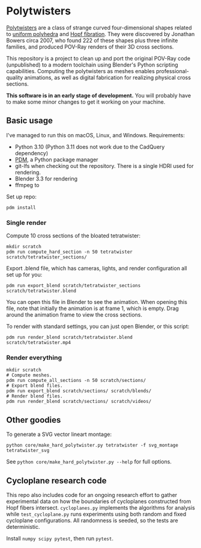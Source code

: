 # Polytwisters

[Polytwisters](https://www.polytope.net/hedrondude/twisters.htm) are a class of strange curved four-dimensional shapes related to [uniform polyhedra](https://en.wikipedia.org/wiki/Uniform_polyhedron) and [Hopf fibration](https://en.wikipedia.org/wiki/Hopf_fibration). They were discovered by Jonathan Bowers circa 2007, who found 222 of these shapes plus three infinite families, and produced POV-Ray renders of their 3D cross sections.

This repository is a project to clean up and port the original POV-Ray code (unpublished) to a modern toolchain using Blender's Python scripting capabilities. Computing the polytwisters as meshes enables professional-quality animations, as well as digital fabrication for realizing physical cross sections.

**This software is in an early stage of development.** You will probably have to make some minor changes to get it working on your machine.

## Basic usage

I've managed to run this on macOS, Linux, and Windows. Requirements:

* Python 3.10 (Python 3.11 does not work due to the CadQuery dependency)
* [PDM](https://pdm.fming.dev/latest/), a Python package manager
* git-lfs when checking out the repository. There is a single HDRI used for rendering.
* Blender 3.3 for rendering
* ffmpeg to 

Set up repo:

```
pdm install
```

### Single render

Compute 10 cross sections of the bloated tetratwister:

```
mkdir scratch
pdm run compute_hard_section -n 50 tetratwister scratch/tetratwister_sections/
```

Export .blend file, which has cameras, lights, and render configuration all set up for you:

```
pdm run export_blend scratch/tetratwister_sections scratch/tetratwister.blend
```

You can open this file in Blender to see the animation. When opening this file, note that initially the animation is at frame 1, which is empty. Drag around the animation frame to view the cross sections.

To render with standard settings, you can just open Blender, or this script:

```
pdm run render_blend scratch/tetratwister.blend scratch/tetratwister.mp4
```

### Render everything

```
mkdir scratch
# Compute meshes.
pdm run compute_all_sections -n 50 scratch/sections/
# Export blend files.
pdm run export_blend scratch/sections/ scratch/blends/
# Render blend files.
pdm run render_blend scratch/sections/ scratch/videos/
```

## Other goodies

To generate a SVG vector lineart montage: 

```
python core/make_hard_polytwister.py tetratwister -f svg_montage tetratwister_svg
```

See `python core/make_hard_polytwister.py --help` for full options.

## Cycloplane research code

This repo also includes code for an ongoing research effort to gather experimental data on how the boundaries of cycloplanes constructed from Hopf fibers intersect. `cycloplanes.py` implements the algorithms for analysis while `test_cycloplane.py` runs experiments using both random and fixed cycloplane configurations. All randomness is seeded, so the tests are deterministic.

Install `numpy scipy pytest`, then run `pytest`.
